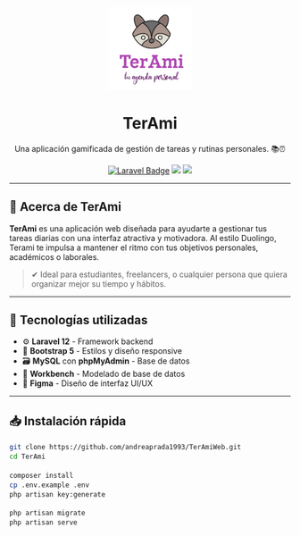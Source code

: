 <p align="center">
    <img src="public/img/logo.png" alt="Logo Terami" width="150">
</p>

<h1 align="center">TerAmi</h1>

<p align="center">
    Una aplicación gamificada de gestión de tareas y rutinas personales. 📚⏰
</p>

<p align="center">
    <a href="https://laravel.com/docs"><img src="https://img.shields.io/badge/Framework-Laravel-red?style=flat-square&logo=laravel" alt="Laravel Badge"></a>
    <a href="#"><img src="https://img.shields.io/badge/Estado-En%20Desarrollo-yellow?style=flat-square"></a>
    <a href="https://opensource.org/licenses/MIT"><img src="https://img.shields.io/badge/Licencia-MIT-blue?style=flat-square"></a>
</p>

---

## 🚀 Acerca de TerAmi

**TerAmi** es una aplicación web diseñada para ayudarte a gestionar tus tareas diarias con una interfaz atractiva y motivadora. Al estilo Duolingo, Terami te impulsa a mantener el ritmo con tus objetivos personales, académicos o laborales.

> ✔ Ideal para estudiantes, freelancers, o cualquier persona que quiera organizar mejor su tiempo y hábitos.

---

## 🧰 Tecnologías utilizadas

- ⚙️ **Laravel 12** - Framework backend
- 🎨 **Bootstrap 5** - Estilos y diseño responsive
- 🗃️ **MySQL** con **phpMyAdmin** - Base de datos
- 🧠 **Workbench** - Modelado de base de datos
- 🎯 **Figma** - Diseño de interfaz UI/UX

---

## 📥 Instalación rápida

```bash
git clone https://github.com/andreaprada1993/TerAmiWeb.git
cd TerAmi

composer install
cp .env.example .env
php artisan key:generate

php artisan migrate
php artisan serve
